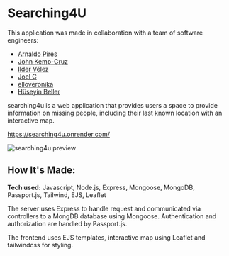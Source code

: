 # Searching4U

This application was made in collaboration with a team of software engineers:

- [Arnaldo Pires](https://github.com/ArnoldPires)
- [John Kemp-Cruz](https://github.com/JKC-Codes)
- [Ilder V&eacute;lez](https://github.com/ivel6482)
- [Joel C](https://github.com/jocantu)
- [elloveronika](https://github.com/elloveronika)
- [H&uuml;seyin Beller](https://github.com/HuseyinBeller)

searching4u is a web application that provides users a space to provide information on missing people, including their last known location with an interactive map.

https://searching4u.onrender.com/

![searching4u preview](https://raw.githubusercontent.com/ivel6482/ivel6482/main/images/searching4u.gif)

## How It's Made:

**Tech used:** Javascript, Node.js, Express, Mongoose, MongoDB, Passport.js, Tailwind, EJS, Leaflet

The server uses Express to handle request and communicated via controllers to a MongDB database using Mongoose. Authentication and authorization are handled by Passport.js.

The frontend uses EJS templates, interactive map using Leaflet and tailwindcss for styling.
